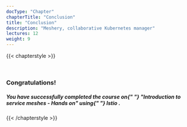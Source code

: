 ```yaml
---
docType: "Chapter"
chapterTitle: "Conclusion"
title: "Conclusion"
description: "Meshery, collaborative Kubernetes manager"
lectures: 12
weight: 9
---
```


{{< chapterstyle >}}

<br />

<h3>Congratulations!</h3>

<h5>
  You have successfully completed the course on{" "}
  <b>"Introduction to service meshes - Hands on"</b> using{" "}
  <b>
    <em>Istio</em>
  </b>
  .
</h5>

{{< /chapterstyle >}}
